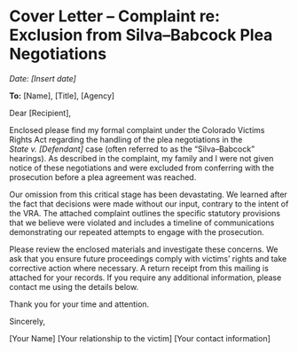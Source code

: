 # Cover Letter – Complaint re: Exclusion from Silva–Babcock Plea Negotiations

_Date: [Insert date]_

**To:** [Name], [Title], [Agency]

Dear [Recipient],

Enclosed please find my formal complaint under the Colorado Victims Rights Act regarding the handling of the plea negotiations in the *State v. [Defendant]* case (often referred to as the “Silva–Babcock” hearings). As described in the complaint, my family and I were not given notice of these negotiations and were excluded from conferring with the prosecution before a plea agreement was reached.

Our omission from this critical stage has been devastating. We learned after the fact that decisions were made without our input, contrary to the intent of the VRA. The attached complaint outlines the specific statutory provisions that we believe were violated and includes a timeline of communications demonstrating our repeated attempts to engage with the prosecution.

Please review the enclosed materials and investigate these concerns. We ask that you ensure future proceedings comply with victims’ rights and take corrective action where necessary. A return receipt from this mailing is attached for your records. If you require any additional information, please contact me using the details below.

Thank you for your time and attention.

Sincerely,

[Your Name]
[Your relationship to the victim]
[Your contact information]